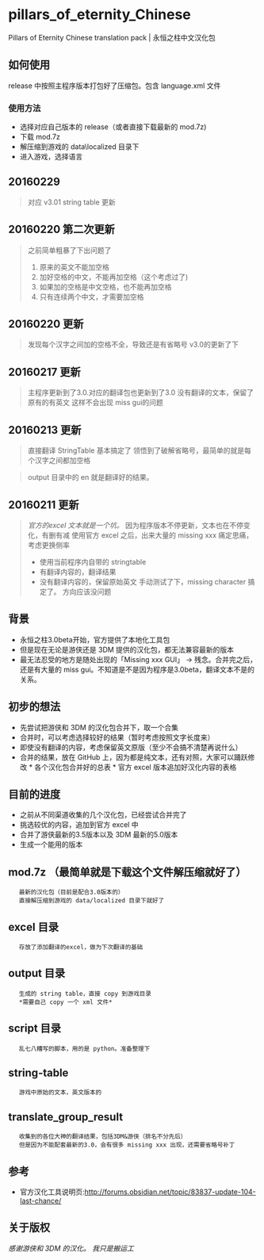 # pillars_of_eternity_Chinese
Pillars of Eternity Chinese translation pack | 永恒之柱中文汉化包

## 如何使用
release 中按照主程序版本打包好了压缩包。包含 language.xml 文件
### 使用方法
* 选择对应自己版本的 release（或者直接下载最新的 mod.7z)
* 下载 mod.7z
* 解压缩到游戏的 data\localized 目录下
* 进入游戏，选择语言

## 20160229
> 对应 v3.01 string table 更新

## 20160220 第二次更新
> 之前简单粗暴了下出问题了
> 1. 原来的英文不能加空格
> 2. 加好空格的中文，不能再加空格（这个考虑过了)
> 3. 如果加的空格是中文空格，也不能再加空格
> 4. 只有连续两个中文，才需要加空格

## 20160220 更新
> 发现每个汉字之间加的空格不全，导致还是有省略号
> v3.0的更新了下

## 20160217 更新
> 主程序更新到了3.0.对应的翻译包也更新到了3.0
> 没有翻译的文本，保留了原有的有英文
> 这样不会出现 miss gui的问题

## 20160213 更新
> 直接翻译 StringTable 基本搞定了
> 领悟到了破解省略号，最简单的就是每个汉字之间都加空格

> output 目录中的 en 就是翻译好的结果。

## 20160211 更新
> *官方的excel 文本就是一个坑。*
> 因为程序版本不停更新，文本也在不停变化，有删有减
> 使用官方 excel 之后，出来大量的 missing xxx
> 痛定思痛，考虑更换侧率
> * 使用当前程序内自带的 stringtable
> * 有翻译内容的，翻译结果
> * 没有翻译内容的，保留原始英文
> 手动测试了下，missing character 搞定了。 方向应该没问题

## 背景
* 永恒之柱3.0beta开始，官方提供了本地化工具包
* 但是现在无论是游侠还是 3DM 提供的汉化包，都无法兼容最新的版本
* 最无法忍受的地方是随处出现的「Missing xxx GUI」
       -> 残念。合并完之后，还是有大量的 miss gui。不知道是不是因为程序是3.0beta，翻译文本不是的关系。

## 初步的想法
* 先尝试把游侠和 3DM 的汉化包合并下，取一个合集
* 合并时，可以考虑选择较好的结果（暂时考虑按照文字长度来）
* 即使没有翻译的内容，考虑保留英文原版（至少不会搞不清楚再说什么）
* 合并的结果，放在 GitHub 上，因为都是纯文本，还有对照，大家可以踊跃修改
        * 各个汉化包合并好的总表
        * 官方 excel 版本追加好汉化内容的表格

## 目前的进度
* 之前从不同渠道收集的几个汉化包，已经尝试合并完了
* 挑选较优的内容，追加到官方 excel 中
* 合并了游侠最新的3.5版本以及 3DM 最新的5.0版本
* 生成一个能用的版本

## mod.7z （最简单就是下载这个文件解压缩就好了）
       最新的汉化包（目前是配合3.0版本的）
       直接解压缩到游戏的 data/localized 目录下就好了
       
## excel 目录
       存放了添加翻译的excel，做为下次翻译的基础

## output 目录
       生成的 string table，直接 copy 到游戏目录
       *需要自己 copy 一个 xml 文件*

## script 目录
       乱七八糟写的脚本，用的是 python。准备整理下
       
## string-table
       游戏中原始的文本，英文版本的
       
## translate_group_result
       收集到的各位大神的翻译结果，包括3DM&游侠（排名不分先后）
       但是因为不能配套最新的3.0，会有很多 missing xxx 出现，还需要省略号补丁
## 参考
* 官方汉化工具说明页:http://forums.obsidian.net/topic/83837-update-104-last-chance/

## 关于版权
*感谢游侠和 3DM 的汉化。*
*我只是搬运工*
